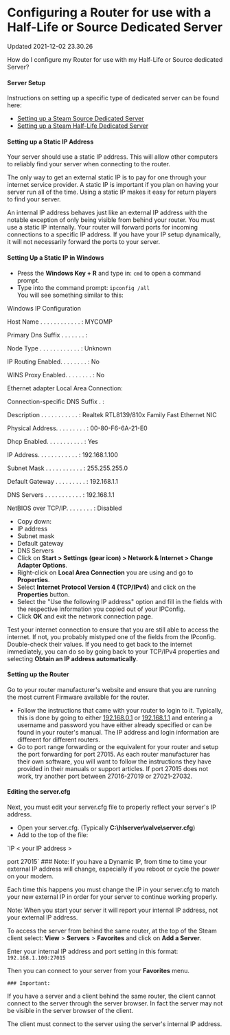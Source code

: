 # Configuring a Router for use with a Half-Life or Source Dedicated Server
Updated 2021-12-02 23.30.26

How do I configure my Router for use with my Half-Life or Source dedicated Server?  
  
#### Server Setup
Instructions on setting up a specific type of dedicated server can be found here:  

* [Setting up a Steam Source Dedicated Server](https://help.steampowered.com/en/faqs/view/0E82-09BC-324C-CB12)
* [Setting up a Steam Half-Life Dedicated Server](https://help.steampowered.com/en/faqs/view/081A-106F-B906-1A7A)

    
#### Setting up a Static IP Address
Your server should use a static IP address. This will allow other computers to reliably find your server when connecting to the router.  
  
The only way to get an external static IP is to pay for one through your internet service provider. A static IP is important if you plan on having your server run all of the time. Using a static IP makes it easy for return players to find your server.   
  
An internal IP address behaves just like an external IP address with the notable exception of only being visible from behind your router. You must use a static IP internally. Your router will forward ports for incoming connections to a specific IP address. If you have your IP setup dynamically, it will not necessarily forward the ports to your server.  
  
#### Setting Up a Static IP in Windows

* Press the **Windows Key + R** and type in: `cmd` to open a command prompt.
* Type into the command prompt: `ipconfig /all`  
You will see something similar to this:  
  
Windows IP Configuration  
  
Host Name . . . . . . . . . . . . : MYCOMP  
  
Primary Dns Suffix . . . . . . . :  
  
Node Type . . . . . . . . . . . . : Unknown  
  
IP Routing Enabled. . . . . . . . : No  
  
WINS Proxy Enabled. . . . . . . . : No  
  
Ethernet adapter Local Area Connection:  
  
Connection-specific DNS Suffix . :  
  
Description . . . . . . . . . . . : Realtek RTL8139/810x Family Fast Ethernet NIC  
  
Physical Address. . . . . . . . . : 00-80-F6-6A-21-E0  
  
Dhcp Enabled. . . . . . . . . . . : Yes  
  
IP Address. . . . . . . . . . . . : 192.168.1.100  
  
Subnet Mask . . . . . . . . . . . : 255.255.255.0  
  
Default Gateway . . . . . . . . . : 192.168.1.1  
  
DNS Servers . . . . . . . . . . . : 192.168.1.1  
  
  
NetBIOS over TCP/IP. . . . . . . . : Disabled
* Copy down: 
* IP address
* Subnet mask
* Default gateway
* DNS Servers
* Click on **Start > Settings (gear icon) > Network & Internet > Change Adapter Options**.
* Right-click on **Local Area Connection** you are using and go to **Properties**.
* Select **Internet Protocol Version 4 (TCP/IPv4)** and click on the **Properties** button.
* Select the "Use the following IP address" option and fill in the fields with the respective information you copied out of your IPConfig.
* Click **OK** and exit the network connection page.

  
Test your internet connection to ensure that you are still able to access the internet. If not, you probably mistyped one of the fields from the IPconfig. Double-check their values. If you need to get back to the internet immediately, you can do so by going back to your TCP/IPv4 properties and selecting **Obtain an IP address automatically**.  
  
#### Setting up the Router
Go to your router manufacturer's website and ensure that you are running the most current Firmware available for the router.   
  

* Follow the instructions that came with your router to login to it. Typically, this is done by going to either [192.168.0.1](http://192.168.0.1) or [192.168.1.1](http://192.168.1.1) and entering a username and password you have either already specified or can be found in your router's manual. The IP address and login information are different for different routers.
* Go to port range forwarding or the equivalent for your router and setup the port forwarding for port 27015. As each router manufacturer has their own software, you will want to follow the instructions they have provided in their manuals or support articles. If port 27015 does not work, try another port between 27016-27019 or 27021-27032.

  
  
#### Editing the server.cfg
Next, you must edit your server.cfg file to properly reflect your server's IP address.  

* Open your server.cfg. (Typically **C:\hlserver\valve\server.cfg**)
* Add to the top of the file:  
  
`IP < your IP address >  
  
port 27015`    ### Note:
If you have a Dynamic IP, from time to time your external IP address will change, especially if you reboot or cycle the power on your modem.  
  
Each time this happens you must change the IP in your server.cfg to match your new external IP in order for your server to continue working properly.  
  
Note: When you start your server it will report your internal IP address, not your external IP address.  
  
To access the server from behind the same router, at the top of the Steam client select: **View** > **Servers** > **Favorites** and click on **Add a Server**.  
  
Enter your internal IP address and port setting in this format: `192.168.1.100:27015`  
  
Then you can connect to your server from your **Favorites** menu.

    ### Important:
If you have a server and a client behind the same router, the client cannot connect to the server through the server browser. In fact the server may not be visible in the server browser of the client.  
  
The client must connect to the server using the server's internal IP address.